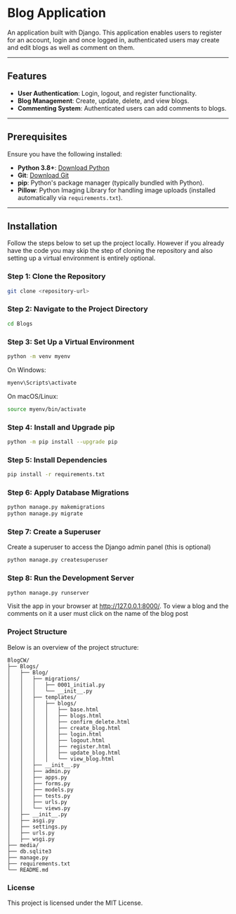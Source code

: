 # Blog Application

An application built with Django. This application enables users to register for an account, login and once logged in, authenticated users may create and edit blogs as well as comment on them.

---

## Features

- **User Authentication**: Login, logout, and register functionality.
- **Blog Management**: Create, update, delete, and view blogs.
- **Commenting System**: Authenticated users can add comments to blogs.

---

## Prerequisites

Ensure you have the following installed:

- **Python 3.8+**: [Download Python](https://www.python.org/downloads/)
- **Git**: [Download Git](https://git-scm.com/downloads)
- **pip**: Python's package manager (typically bundled with Python).
- **Pillow**: Python Imaging Library for handling image uploads (installed automatically via `requirements.txt`).

---

## Installation

Follow the steps below to set up the project locally. However if you already have the code you may skip the step of cloning the repository and also setting up a virtual environment is entirely optional.

### Step 1: Clone the Repository

```bash
git clone <repository-url>
```

### Step 2: Navigate to the Project Directory

```bash
cd Blogs
```

### Step 3: Set Up a Virtual Environment

```bash
python -m venv myenv
```
On Windows:

```bash
myenv\Scripts\activate
```
On macOS/Linux:

```bash
source myenv/bin/activate
```
### Step 4: Install and Upgrade pip

```bash
python -m pip install --upgrade pip
```
### Step 5: Install Dependencies

```bash
pip install -r requirements.txt
```
### Step 6: Apply Database Migrations

```bash
python manage.py makemigrations
python manage.py migrate
```
### Step 7: Create a Superuser
Create a superuser to access the Django admin panel (this is optional)

```bash
python manage.py createsuperuser
```

### Step 8: Run the Development Server

```bash
python manage.py runserver
```
Visit the app in your browser at http://127.0.0.1:8000/.
To view a blog and the comments on it a user must click on the name of the blog post

### Project Structure
Below is an overview of the project structure:

```plaintext 
BlogCW/
├── Blogs/
│   ├── Blog/
│   │   ├── migrations/
│   │   │   ├── 0001_initial.py
│   │   │   └── __init__.py
│   │   ├── templates/
│   │   │   ├── blogs/
│   │   │   │   ├── base.html
│   │   │   │   ├── blogs.html
│   │   │   │   ├── confirm_delete.html
│   │   │   │   ├── create_blog.html
│   │   │   │   ├── login.html
│   │   │   │   ├── logout.html
│   │   │   │   ├── register.html
│   │   │   │   ├── update_blog.html
│   │   │   │   └── view_blog.html
│   │   ├── __init__.py
│   │   ├── admin.py
│   │   ├── apps.py
│   │   ├── forms.py
│   │   ├── models.py
│   │   ├── tests.py
│   │   ├── urls.py
│   │   └── views.py
│   ├── __init__.py
│   ├── asgi.py
│   ├── settings.py
│   ├── urls.py
│   ├── wsgi.py
├── media/
├── db.sqlite3
├── manage.py
├── requirements.txt
└── README.md
```

### License
This project is licensed under the MIT License.